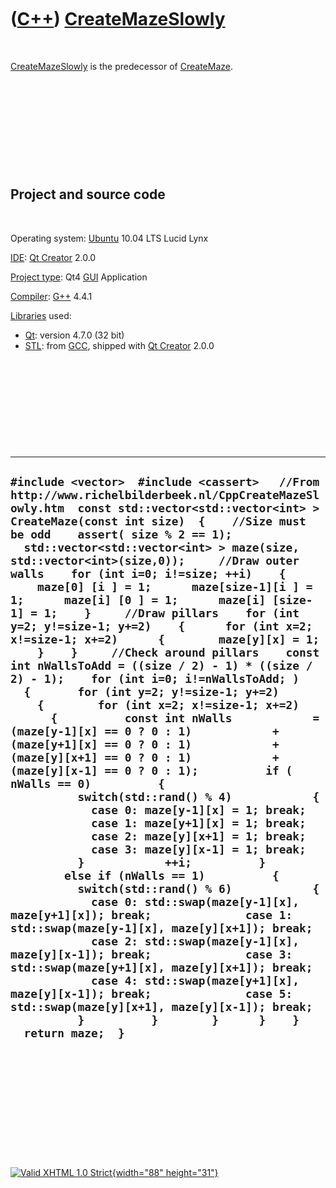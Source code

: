 



 

 

 

 

 

([C++](Cpp.htm)) [CreateMazeSlowly](CppCreateMazeSlowly.htm)
============================================================

 

[CreateMazeSlowly](CppCreateMazeSlowly.htm) is the predecessor of
[CreateMaze](CppCreateMaze.htm).

 

 

 

 

 

Project and source code
-----------------------

 

Operating system: [Ubuntu](http://www.ubuntu.com) 10.04 LTS Lucid Lynx

[IDE](CppIde.htm): [Qt Creator](CppQt.htm) 2.0.0

[Project type](CppQtProjectType.htm): Qt4 [GUI](CppGui.htm) Application

[Compiler](CppCompiler.htm): [G++](CppGpp.htm) 4.4.1

[Libraries](CppLibrary.htm) used:

-   [Qt](CppQt.htm): version 4.7.0 (32 bit)
-   [STL](CppStl.htm): from [GCC](CppGcc.htm), shipped with [Qt
    Creator](CppQt.htm) 2.0.0

 

 

 

 

 

  -----------------------------------------------------------------------------------------------------------------------------------------------------------------------------------------------------------------------------------------------------------------------------------------------------------------------------------------------------------------------------------------------------------------------------------------------------------------------------------------------------------------------------------------------------------------------------------------------------------------------------------------------------------------------------------------------------------------------------------------------------------------------------------------------------------------------------------------------------------------------------------------------------------------------------------------------------------------------------------------------------------------------------------------------------------------------------------------------------------------------------------------------------------------------------------------------------------------------------------------------------------------------------------------------------------------------------------------------------------------------------------------------------------------------------------------------------------------------------------------------------------------------------------------------------------------------------------------------------------------------------------------------------------------------------------------------------------------------------------------------------------------------------------------------------------------------------------------------------------------------------------------------------------------------------------------------------
  ` #include <vector>  #include <cassert>   //From http://www.richelbilderbeek.nl/CppCreateMazeSlowly.htm  const std::vector<std::vector<int> > CreateMaze(const int size)  {    //Size must be odd    assert( size % 2 == 1);     std::vector<std::vector<int> > maze(size, std::vector<int>(size,0));     //Draw outer walls    for (int i=0; i!=size; ++i)    {      maze[0] [i ] = 1;      maze[size-1][i ] = 1;      maze[i] [0 ] = 1;      maze[i] [size-1] = 1;    }     //Draw pillars    for (int y=2; y!=size-1; y+=2)    {      for (int x=2; x!=size-1; x+=2)      {        maze[y][x] = 1;      }    }     //Check around pillars    const int nWallsToAdd = ((size / 2) - 1) * ((size / 2) - 1);    for (int i=0; i!=nWallsToAdd; )    {       for (int y=2; y!=size-1; y+=2)      {        for (int x=2; x!=size-1; x+=2)        {          const int nWalls            = (maze[y-1][x] == 0 ? 0 : 1)            + (maze[y+1][x] == 0 ? 0 : 1)            + (maze[y][x+1] == 0 ? 0 : 1)            + (maze[y][x-1] == 0 ? 0 : 1);          if ( nWalls == 0)          {            switch(std::rand() % 4)            {              case 0: maze[y-1][x] = 1; break;              case 1: maze[y+1][x] = 1; break;              case 2: maze[y][x+1] = 1; break;              case 3: maze[y][x-1] = 1; break;            }            ++i;          }          else if (nWalls == 1)          {            switch(std::rand() % 6)            {              case 0: std::swap(maze[y-1][x], maze[y+1][x]); break;              case 1: std::swap(maze[y-1][x], maze[y][x+1]); break;              case 2: std::swap(maze[y-1][x], maze[y][x-1]); break;              case 3: std::swap(maze[y+1][x], maze[y][x+1]); break;              case 4: std::swap(maze[y+1][x], maze[y][x-1]); break;              case 5: std::swap(maze[y][x+1], maze[y][x-1]); break;            }          }        }      }    }    return maze;  }  `
  -----------------------------------------------------------------------------------------------------------------------------------------------------------------------------------------------------------------------------------------------------------------------------------------------------------------------------------------------------------------------------------------------------------------------------------------------------------------------------------------------------------------------------------------------------------------------------------------------------------------------------------------------------------------------------------------------------------------------------------------------------------------------------------------------------------------------------------------------------------------------------------------------------------------------------------------------------------------------------------------------------------------------------------------------------------------------------------------------------------------------------------------------------------------------------------------------------------------------------------------------------------------------------------------------------------------------------------------------------------------------------------------------------------------------------------------------------------------------------------------------------------------------------------------------------------------------------------------------------------------------------------------------------------------------------------------------------------------------------------------------------------------------------------------------------------------------------------------------------------------------------------------------------------------------------------------------------

 

 

 

 

 





 

[![Valid XHTML 1.0 Strict](valid-xhtml10.png){width="88"
height="31"}](http://validator.w3.org/check?uri=referer)
